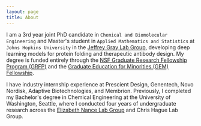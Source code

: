 ```yaml
---
layout: page
title: About
---
```


I am a 3rd year joint PhD candidate in `Chemical and Biomolecular Engineering` and Master's student in `Applied Mathematics and Statistics` at `Johns Hopkins University` in the [Jeffrey Gray Lab Group](https://graylab.jhu.edu/), developing deep learning models for protein folding and therapeutic antibody design. My degree is funded entirely through the [NSF Graduate Research Fellowship Program (GRFP)](https://www.nsfgrfp.org/) and the [Graduate Education for Minorities (GEM) Fellowship](https://www.gemfellowship.org/gem-fellowship-program/).

I have industry internship experience at Prescient Design, Genentech, Novo Nordisk, Adaptive Biotechnologies, and Membrion. Previously, I completed my Bachelor's degree in Chemical Engineering at the University of Washington, Seattle, where I conducted four years of undergraduate research across the [Elizabeth Nance Lab Group](https://www.nancelab.com/) and Chris Hague Lab Group.
